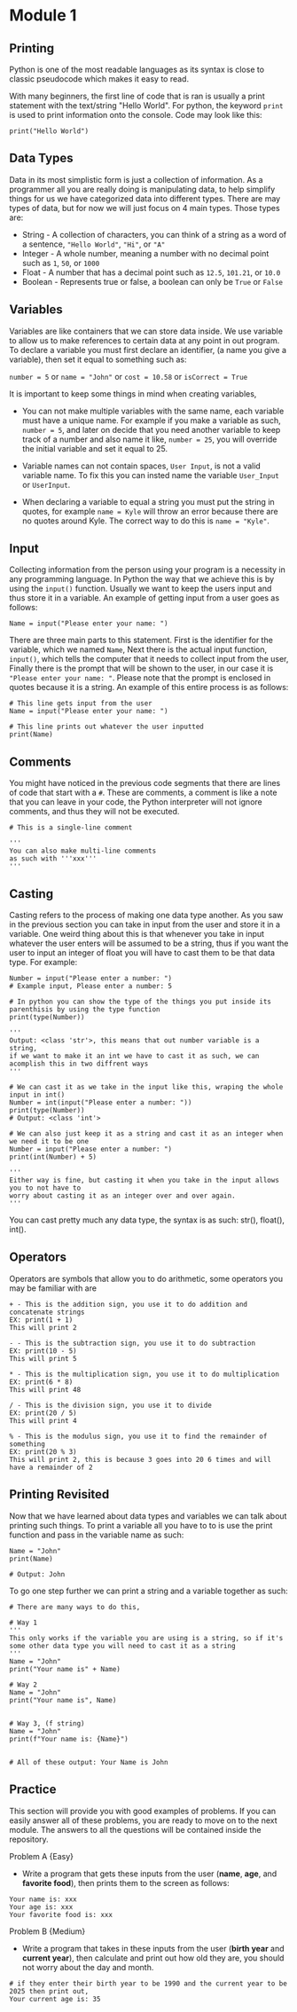 # Module 1
## Printing

Python is one of the most readable languages as its syntax is close to classic pseudocode which makes it easy to read.

With many beginners, the first line of code that is ran is usually a print statement with the text/string "Hello World". 
For python, the keyword `print` is used to print information onto the console. Code may look like this:

```print("Hello World")```

## Data Types

Data in its most simplistic form is just a collection of information. As a programmer all you are really doing is manipulating data, to help simplify things for us we have categorized data into different types. There are may types of data, but for now we will just focus on 4 main types. Those types are:

- String - A collection of characters, you can think of a string as a word of a sentence, `"Hello World"`, `"Hi"`, or `"A"`
- Integer - A whole number, meaning a number with no decimal point such as `1`, `50`, or `1000`
- Float - A number that has a decimal point such as `12.5`, `101.21`, or `10.0`
- Boolean - Represents true or false, a boolean can only be `True` or `False`


## Variables

Variables are like containers that we can store data inside. We use variable to allow us to make references to certain data at any point in out program. To declare a variable you must first declare an identifier, (a name you give a variable), then set it equal to something such as: 

```number = 5``` or
```name = "John"``` or 
```cost = 10.58``` or 
```isCorrect = True```

It is important to keep some things in mind when creating variables, 

- You can not make multiple variables with the same name, each variable must have a unique name. For example if you make a variable as such, ```number = 5```, and later on decide that you need another variable to keep track of a number and also name it like, ```number = 25```, you will override the initial variable and set it equal to 25. 

- Variable names can not contain spaces,  `User Input`, is not a valid variable name. To fix this you can insted name the variable `User_Input` or `UserInput`.

- When declaring a variable to equal a string you must put the string in quotes, for example ```name = Kyle``` will throw an error because there are no quotes around Kyle. The correct way to do this is ```name = "Kyle"```.


## Input
Collecting information from the person using your program is a necessity in any programming language. In Python the way that we achieve this is by using the `input()` function. Usually we want to keep the users input and thus store it in  a variable. An example of getting input from a user goes as follows:

```Name = input("Please enter your name: ")```

There are three main parts to this statement. First is the identifier for the variable, which we named `Name`, Next there is the actual input function,  ```input()```, which tells the computer that it needs to collect input from the user, Finally there is the prompt that will be shown to the user, in our case it is  ```"Please enter your name: "```. Please note that the prompt is enclosed in quotes because it is a string. An example of this entire process is as follows:

```
# This line gets input from the user
Name = input("Please enter your name: ")

# This line prints out whatever the user inputted
print(Name)
```
## Comments
You might have noticed in the previous code segments that there are lines of code that start with a `#`. These are comments, a comment is like a note that you can leave in your code, the Python interpreter will not ignore comments, and thus they will not be executed.

```
# This is a single-line comment

'''
You can also make multi-line comments
as such with '''xxx''' 
'''
```


## Casting

Casting refers to the process of making one data type another. As you saw in the previous section you can take in input from the user and store it in a variable. One weird thing about this is that whenever you take in input whatever the user enters will be assumed to be a string, thus if you want the user to input an integer of float you will have to cast them to be that data type. For example: 

```
Number = input("Please enter a number: ")
# Example input, Please enter a number: 5

# In python you can show the type of the things you put inside its parenthisis by using the type function
print(type(Number))

'''
Output: <class 'str'>, this means that out number variable is a string, 
if we want to make it an int we have to cast it as such, we can acomplish this in two diffrent ways
'''

# We can cast it as we take in the input like this, wraping the whole input in int()
Number = int(input("Please enter a number: "))
print(type(Number))
# Output: <class 'int'>

# We can also just keep it as a string and cast it as an integer when we need it to be one
Number = input("Please enter a number: ")
print(int(Number) + 5)

'''
Either way is fine, but casting it when you take in the input allows you to not have to 
worry about casting it as an integer over and over again.
'''
```

You can cast pretty much any data type, the syntax is as such: str(), float(), int().

## Operators

Operators are symbols that allow you to do arithmetic, some operators you may be familiar with are 

```
+ - This is the addition sign, you use it to do addition and concatenate strings
EX: print(1 + 1)
This will print 2
```
```
- - This is the subtraction sign, you use it to do subtraction 
EX: print(10 - 5)
This will print 5
```
```
* - This is the multiplication sign, you use it to do multiplication 
EX: print(6 * 8)
This will print 48
```
```
/ - This is the division sign, you use it to divide 
EX: print(20 / 5)
This will print 4
```
```
% - This is the modulus sign, you use it to find the remainder of something
EX: print(20 % 3)
This will print 2, this is because 3 goes into 20 6 times and will have a remainder of 2
```


## Printing Revisited

Now that we have learned about data types and variables we can talk about printing such things. To print a variable all you  have to to is use the print function and pass in the variable name as such: 

```
Name = "John"
print(Name)

# Output: John
```
To go one step further we can print a string and a variable together as such:

```
# There are many ways to do this, 

# Way 1
'''
This only works if the variable you are using is a string, so if it's 
some other data type you will need to cast it as a string
'''
Name = "John"
print("Your name is" + Name)

# Way 2
Name = "John"
print("Your name is", Name)


# Way 3, (f string)
Name = "John"
print(f"Your name is: {Name}")


# All of these output: Your Name is John
```





## Practice
This section will provide you with good examples of problems. If you can easily answer all of these problems, you are ready to move on to the next module. The answers to all the questions will be contained inside the repository.

Problem A  {Easy}

- Write a program that gets these inputs from the user (**name**, **age**, and **favorite food**), then prints them to the screen as follows:

```
Your name is: xxx
Your age is: xxx 
Your favorite food is: xxx
```

Problem B  {Medium}

-  Write a program that takes in these inputs from the user (**birth year** and **current year**), then calculate and print out how old they are, you should not worry about the day and month.

```
# if they enter their birth year to be 1990 and the current year to be 2025 then print out,
Your current age is: 35
```

